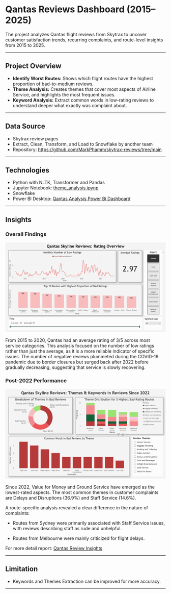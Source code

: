 # Qantas Reviews Dashboard (2015–2025)

The project analyzes Qantas flight reviews from Skytrax to uncover customer satisfaction trends, recurring complaints, and route-level insights from 2015 to 2025.

---

## Project Overview

- **Identify Worst Routes:** Shows which flight routes have the highest proportion of bad-to-medium reviews.  
- **Theme Analysis:** Creates themes that cover most aspects of Airline Service, and highlights the most frequent issues.
- **Keyword Analysis:** Extract common words in low-rating reviews to understand deeper what exactly was complaint about.

---

## Data Source

- Skytrax review pages
- Extract, Clean, Transform, and Load to Snowflake by another team
- Repository: https://github.com/MarkPhamm/skytrax-reviews/tree/main

---

## Technologies

- Python with NLTK, Transformer and Pandas
- Jupyter Notebook: [theme_analysis.ipynp](https://github.com/artwork321/qantas-skytrax-analysis/blob/main/python/theme_analysis.ipynb)
- Snowflake
- Power BI Desktop: [Qantas Analysis Power Bi Dashboard](https://github.com/artwork321/qantas-skytrax-analysis/blob/main/report/Qantas_Reviews_analysis_Dashboard.pbix  )

---

## Insights

### Overall Findings

![Overview](https://github.com/artwork321/qantas-skytrax-analysis/blob/main/report/Overview.png)

From 2015 to 2020, Qantas had an average rating of 3/5 across most service categories. This analysis focused on the number of low ratings rather than just the average, as it is a more reliable indicator of specific issues. The number of negative reviews plummeted during the COVID-19 pandemic due to border closures but surged back after 2022 before gradually decreasing, suggesting that service is slowly recovering.

### Post-2022 Performance

![Since 2022](https://github.com/artwork321/qantas-skytrax-analysis/blob/main/report/Since%202022.png)

Since 2022, Value for Money and Ground Service have emerged as the lowest-rated aspects. The most common themes in customer complaints are Delays and Disruptions (36.9%) and Staff Service (14.6%).

A route-specific analysis revealed a clear difference in the nature of complaints:

- Routes from Sydney were primarily associated with Staff Service issues, with reviews describing staff as rude and unhelpful.

- Routes from Melbourne were mainly criticized for flight delays.

For more detail report: [Qantas Review Insights](https://github.com/artwork321/qantas-skytrax-analysis/blob/main/report/Insights.pdf)


---

## Limitation

- Keywords and Themes Extraction can be improved for more accuracy.

---
